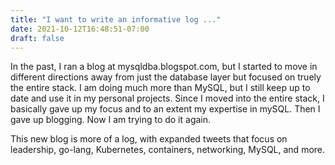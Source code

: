 ```yaml
---
title: "I want to write an informative log ..."
date: 2021-10-12T16:48:51-07:00
draft: false
---
```


In the past, I ran a blog at mysqldba.blogspot.com, but I started to move in different directions away from just the database layer but focused on truely the entire stack. I am doing much more than MySQL, but I still keep up to date and use it in my personal projects. Since I moved into the entire stack, I basically gave up my focus and to an extent my expertise in mySQL. Then I gave up blogging. Now I am trying to do it again.

This new blog is more of a log, with expanded tweets that focus on leadership, go-lang, Kubernetes, containers, networking, MySQL, and more.
